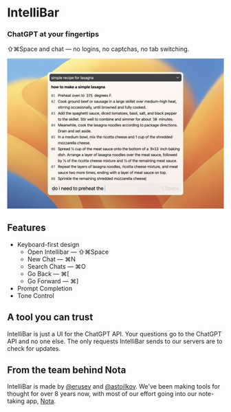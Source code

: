 # IntelliBar

### ChatGPT at your fingertips

⇧⌘Space and chat — no logins, no captchas, no tab switching.

![Hero shot](./assets/hero.png)

## Features

- Keyboard-first design
    - Open Intellibar — ⇧⌘Space
    - New Chat — ⌘N
    - Search Chats — ⌘O
    - Go Back — ⌘[
    - Go Forward — ⌘]
- Prompt Completion
- Tone Control

## A tool you can trust

IntelliBar is just a UI for the ChatGPT API. Your questions go to the ChatGPT API and no one else. The only requests IntelliBar sends to our servers are to check for updates.

## From the team behind Nota

IntelliBar is made by [@erusev](https://github.com/erusev) and [@astoilkov](https://github.com/astoilkov). We've been making tools for thought for over 8 years now, with most of our effort going into our note-taking app, [Nota](https://nota.md/).
